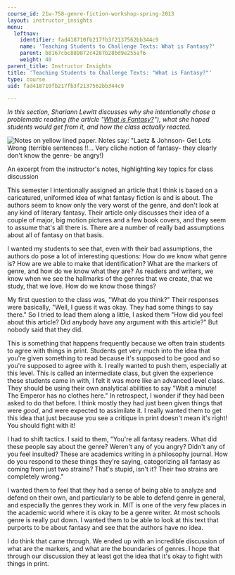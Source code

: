 ```yaml
---
course_id: 21w-758-genre-fiction-workshop-spring-2013
layout: instructor_insights
menu:
  leftnav:
    identifier: fad418710fb217fb3f2137562bb344c9
    name: 'Teaching Students to Challenge Texts: What is Fantasy?'
    parent: b8167cbc889872c4287b28bd9e255af6
    weight: 40
parent_title: Instructor Insights
title: 'Teaching Students to Challenge Texts: "What is Fantasy?"'
type: course
uid: fad418710fb217fb3f2137562bb344c9

---
```


_In this section, Shariann Lewitt discusses why she intentionally chose a problematic reading (the article "[_What is Fantasy?_](http://muse.jhu.edu/journals/philosophy_and_literature/v032/32.1.laetz.html)"), what she hoped students would get from it, and how the class actually reacted._

![Notes on yellow lined paper. Notes say: "Laetz & Johnson- Get Lots Wrong (terrible sentences !!... Very cliche notion of fantasy- they clearly don't know the genre- be angry!)](/coursemedia/21w-758-genre-fiction-workshop-spring-2013/84f2923bfbcb9d481679ab1d8ba0fdb9_Image_2.jpg)

An excerpt from the instructor's notes, highlighting key topics for class discussion

This semester I intentionally assigned an article that I think is based on a caricatured, uniformed idea of what fantasy fiction is and is about. The authors seem to know only the very worst of the genre, and don't look at any kind of literary fantasy. Their article only discusses their idea of a couple of major, big motion pictures and a few book covers, and they seem to assume that's all there is. There are a number of really bad assumptions about all of fantasy on that basis.

I wanted my students to see that, even with their bad assumptions, the authors do pose a lot of interesting questions: How do we know what genre is? How are we able to make that identification? What are the markers of genre, and how do we know what they are? As readers and writers, we know when we see the hallmarks of the genres that we create, that we study, that we love. How do we know those things?

My first question to the class was, "What do you think?" Their responses were basically, "Well, I guess it was okay. They had some things to say there." So I tried to lead them along a little, I asked them "How did you feel about this article? Did anybody have any argument with this article?" But nobody said that they did.

This is something that happens frequently because we often train students to agree with things in print. Students get very much into the idea that you're given something to read because it's supposed to be good and so you're supposed to agree with it. I really wanted to push them, especially at this level. This is called an intermediate class, but given the experience these students came in with, I felt it was more like an advanced level class. They should be using their own analytical abilities to say "Wait a minute! The Emperor has no clothes here." In retrospect, I wonder if they had been asked to do that before. I think mostly they had just been given things that were _good_, and were expected to assimilate it. I really wanted them to get this idea that just because you see a critique in print doesn't mean it's right! You should fight with it!

I had to shift tactics. I said to them, "You're all fantasy readers. What did these people say about the genre? Weren't any of you angry? Didn't any of you feel insulted? These are academics writing in a philosophy journal. How do you respond to these things they're saying, categorizing all fantasy as coming from just two strains? That's stupid, isn't it? Their two strains are completely wrong."

I wanted them to feel that they had a sense of being able to analyze and defend on their own, and particularly to be able to defend genre in general, and especially the genres they work in. MIT is one of the very few places in the academic world where it is okay to be a genre writer. At most schools genre is really put down. I wanted them to be able to look at this text that purports to be about fantasy and see that the authors have no idea.

I do think that came through. We ended up with an incredible discussion of what are the markers, and what are the boundaries of genres. I hope that through our discussion they at least got the idea that it's okay to fight with things in print.